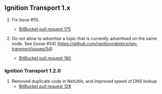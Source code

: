 ## Ignition Transport 1.x

1. Fix issue #55.
    * [BitBucket pull request 175](https://osrf-migration.github.io/ignition-gh-pages/#!/ignitionrobotics/ign-transport/pull-request/175)

1. Do not allow to advertise a topic that is currently advertised on the same node.
   See [issue #54] (https://github.com/ignitionrobotics/ign-transport/issues/54)
    * [BitBucket pull request 180](https://osrf-migration.github.io/ignition-gh-pages/#!/ignitionrobotics/ign-transport/pull-request/180)

### Ignition Transport 1.2.0

1. Removed duplicate code in NetUtils, and improved speed of DNS lookup
    * [BitBucket pull request 128](https://osrf-migration.github.io/ignition-gh-pages/#!/ignitionrobotics/ign-transport/pull-request/128)
